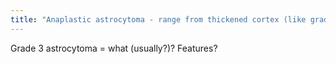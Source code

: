 ```yaml
---
title: "Anaplastic astrocytoma - range from thickened cortex (like grade 2) to irregularly enhancement."
---
```

Grade 3 astrocytoma = what (usually?)? Features?

